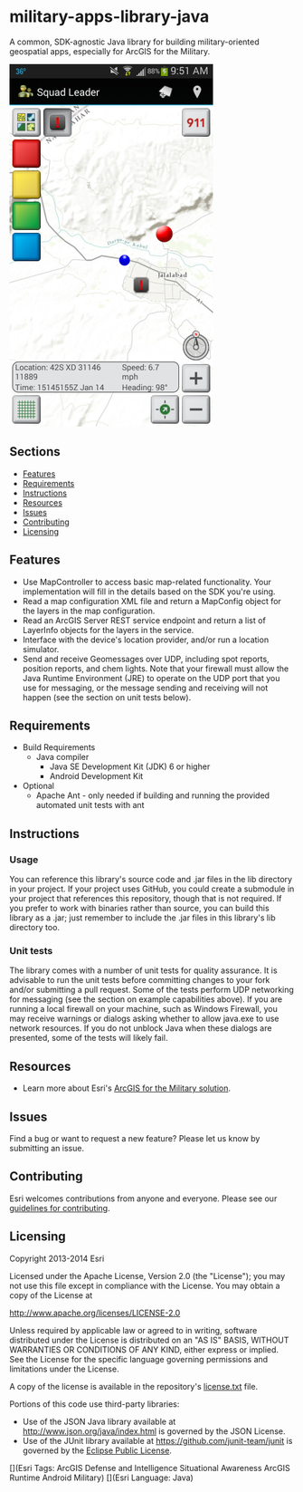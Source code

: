 military-apps-library-java
==========================

A common, SDK-agnostic Java library for building military-oriented geospatial apps, especially for ArcGIS for the Military.

![Image of Library used in Squad Leader](Screenshot.png)

## Sections

* [Features](#features)
* [Requirements](#requirements)
* [Instructions](#instructions)
* [Resources](#resources)
* [Issues](#issues)
* [Contributing](#contributing)
* [Licensing](#licensing)

## Features

- Use MapController to access basic map-related functionality. Your implementation will fill in the details based on the SDK you're using.
- Read a map configuration XML file and return a MapConfig object for the layers in the map configuration.
- Read an ArcGIS Server REST service endpoint and return a list of LayerInfo objects for the layers in the service.
- Interface with the device's location provider, and/or run a location simulator.
- Send and receive Geomessages over UDP, including spot reports, position reports, and chem lights. Note that your firewall must allow the Java Runtime Environment (JRE) to operate on the UDP port that you use for messaging, or the message sending and receiving will not happen (see the section on unit tests below).

## Requirements

* Build Requirements
    * Java compiler
        * Java SE Development Kit (JDK) 6 or higher
        * Android Development Kit
* Optional
    * Apache Ant - only needed if building and running the provided automated unit tests with ant

## Instructions

### Usage

You can reference this library's source code and .jar files in the lib directory in your project. If your project uses GitHub, you could create a submodule in your project that references this repository, though that is not required. If you prefer to work with binaries rather than source, you can build this library as a .jar; just remember to include the .jar files in this library's lib directory too.

### Unit tests

The library comes with a number of unit tests for quality assurance. It is advisable to run the unit tests before committing changes to your fork and/or submitting a pull request. Some of the tests perform UDP networking for messaging (see the section on example capabilities above). If you are running a local firewall on your machine, such as Windows Firewall, you may receive warnings or dialogs asking whether to allow java.exe to use network resources. If you do not unblock Java when these dialogs are presented, some of the tests will likely fail.

## Resources

* Learn more about Esri's [ArcGIS for the Military solution](http://solutions.arcgis.com/military/).

## Issues

Find a bug or want to request a new feature?  Please let us know by submitting an issue.

## Contributing

Esri welcomes contributions from anyone and everyone. Please see our [guidelines for contributing](https://github.com/esri/contributing).

## Licensing

Copyright 2013-2014 Esri

Licensed under the Apache License, Version 2.0 (the "License"); you may not use this file except in compliance with the License. You may obtain a copy of the License at

   http://www.apache.org/licenses/LICENSE-2.0

Unless required by applicable law or agreed to in writing, software distributed under the License is distributed on an "AS IS" BASIS, WITHOUT WARRANTIES OR CONDITIONS OF ANY KIND, either express or implied. See the License for the specific language governing permissions and limitations under the License.

A copy of the license is available in the repository's [license.txt](license.txt) file.

Portions of this code use third-party libraries:
- Use of the JSON Java library available at http://www.json.org/java/index.html is governed by the JSON License.
- Use of the JUnit library available at https://github.com/junit-team/junit is governed by the [Eclipse Public License](https://github.com/junit-team/junit/blob/master/LICENSE.txt).

[](Esri Tags: ArcGIS Defense and Intelligence Situational Awareness ArcGIS Runtime Android Military)
[](Esri Language: Java)

